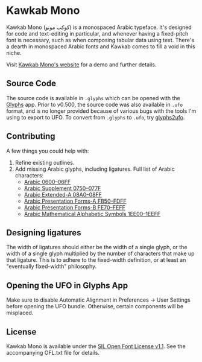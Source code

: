 # Kawkab Mono

Kawkab Mono (كوكب مونو) is a monospaced Arabic typeface. It's designed for code and text-editing in particular, and whenever having a fixed-pitch font is necessary, such as when composing tabular data using text. There's a dearth in monospaced Arabic fonts and Kawkab comes to fill a void in this niche.

Visit [Kawkab Mono's website](http://makkuk.com/kawkab-mono) for a demo and further details.

## Source Code

The source code is available in `.glyphs` which can be opened with the [Glyphs](https://www.glyphsapp.com/) app. Prior to v0.500, the source code was also available in `.ufo` format, and is no longer provided because of various bugs with the tools I'm using to export to UFO. To convert from `.glyphs` to `.ufo`, try [glyphs2ufo](https://github.com/googlei18n/glyphs2ufo).

## Contributing

A few things you could help with:

1. Refine existing outlines.
2. Add missing Arabic glyphs, including ligatures. Full list of Arabic characters:
   - [Arabic 0600–06FF](http://unicode.org/charts/PDF/U0600.pdf)
   - [Arabic Supplement 0750–077F](http://unicode.org/charts/PDF/U0750.pdf)
   - [Arabic Extended-A 08A0–08FF](http://unicode.org/charts/PDF/U08A0.pdf)
   - [Arabic Presentation Forms-A FB50–FDFF](http://unicode.org/charts/PDF/UFB50.pdf)
   - [Arabic Presentation Forms-B FE70–FEFF](http://unicode.org/charts/PDF/UFE70.pdf)
   - [Arabic Mathematical Alphabetic Symbols 1EE00–1EEFF](http://www.unicode.org/charts/PDF/U1EE00.pdf)

## Designing ligatures

The width of ligatures should either be the width of a single glyph, or the width of a single glyph multiplied by the number of characters that make up that ligature. This is to adhere to the fixed-width definition, or at least an "eventually fixed-width" philosophy.

## Opening the UFO in Glyphs App

Make sure to disable Automatic Alignment in Preferences -> User Settings before opening the UFO bundle. Otherwise, certain components will be misplaced.

## License

Kawkab Mono is available under the [SIL Open Font License v1.1](http://scripts.sil.org/OFL). See the accompanying OFL.txt file for details.
